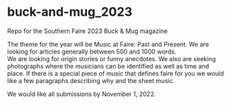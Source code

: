 # buck-and-mug_2023
Repo for the Southern Faire 2023 Buck &amp; Mug magazine

The theme for the year will be Music at Faire: Past and Present.
We are looking for articles generally between 500 and 1000 words.  
We are looking for origin stories or funny anecdotes. We also are seeking
photographs where the musicians can be identified as well as time and place. 
If there is a special piece of music that defines faire for you we would 
like a few paragraphs describing why and the sheet music.

We would like all submissions by November 1, 2022. 